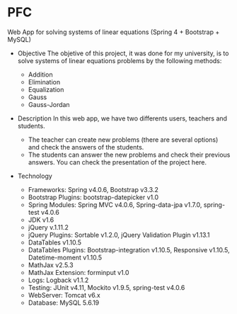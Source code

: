 # PFC
Web App for solving systems of linear equations (Spring 4 + Bootstrap + MySQL)
- Objective
The objetive of this project, it was done for my university, is to solve systems of linear equations problems by the following methods:
    - Addition
    - Elimination
    - Equalization
    - Gauss
    - Gauss-Jordan

- Description
In this web app, we have two differents users, teachers and students.
    - The teacher can create new problems (there are several options) and check the answers of the students.
    - The students can answer the new problems and check their previous answers. You can check the presentation of the project here.

- Technology
    - Frameworks: Spring v4.0.6, Bootstrap v3.3.2
    - Bootstrap Plugins: bootstrap-datepicker v1.0
    - Spring Modules: Spring MVC v4.0.6, Spring-data-jpa v1.7.0, spring-test v4.0.6
    - JDK v1.6
    - jQuery v.1.11.2
    - jQuery Plugins: Sortable v1.2.0, jQuery Validation Plugin v1.13.1
    - DataTables v1.10.5
    - DataTables Plugins: Bootstrap-integration v1.10.5, Responsive v1.10.5, Datetime-moment v1.10.5
    - MathJax v2.5.3
    - MathJax Extension: forminput v1.0
    - Logs: Logback v1.1.2
    - Testing: JUnit v4.11, Mockito v1.9.5, spring-test v4.0.6
    - WebServer: Tomcat v6.x
    - Database: MySQL 5.6.19

